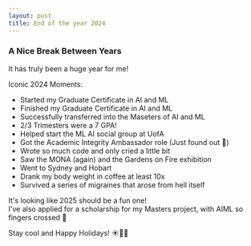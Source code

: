 ```yaml
---
layout: post
title: End of the year 2024
---
```


### A Nice Break Between Years
It has truly been a huge year for me!

Iconic 2024 Moments:
- Started my Graduate Certificate in AI and ML
- Finished my Graduate Certificate in AI and ML
- Successfully transferred into the Maseters of AI and ML
- 2/3 Trimesters were a 7 GPA!
- Helped start the ML AI social group at UofA
- Got the Academic Integrity Ambassador role (Just found out 🎉)
- Wrote so much code and only cried a little bit
- Saw the MONA (again) and the Gardens on Fire exhibition
- Went to Sydney and Hobart
- Drank my body weight in coffee at least 10x
- Survived a series of migraines that arose from hell itself

It's looking like 2025 should be a fun one! <br> I've also applied for a scholarship for my Masters project, with AIML so fingers crossed 🤞

Stay cool and Happy Holidays! ☀️🎄🎉